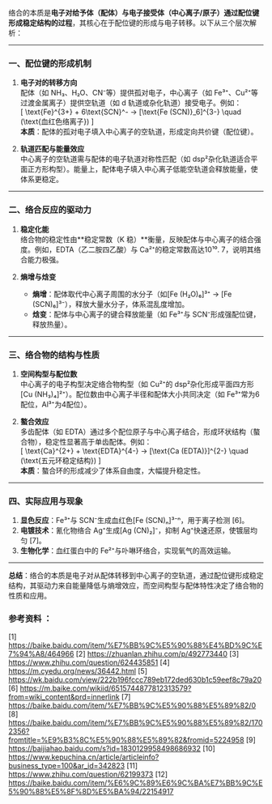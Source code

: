

络合的本质是**电子对给予体（配体）与电子接受体（中心离子/原子）通过配位键形成稳定结构的过程**，其核心在于配位键的形成与电子转移。以下从三个层次解析：

---

### 一、**配位键的形成机制**
1. **电子对的转移方向**  
   配体（如 NH₃、H₂O、CN⁻等）提供孤对电子，中心离子（如 Fe³⁺、Cu²⁺等过渡金属离子）提供空轨道（如 d 轨道或杂化轨道）接受电子。例如：  
   \[
   \text{Fe}^{3+} + 6\text{SCN}^- → [\text{Fe (SCN)}_6]^{3-} \quad (\text{血红色络离子})
   \]  
   **本质**：配体的孤对电子填入中心离子的空轨道，形成定向共价键（配位键）。

2. **轨道匹配与能量效应**  
   中心离子的空轨道需与配体的电子轨道对称性匹配（如 dsp²杂化轨道适合平面正方形构型）。能量上，配体电子填入中心离子低能空轨道会释放能量，使体系更稳定。

---

### 二、**络合反应的驱动力**
1. **稳定化能**  
   络合物的稳定性由**稳定常数（K 稳）**衡量，反映配体与中心离子的结合强度。例如，EDTA（乙二胺四乙酸）与 Ca²⁺的稳定常数高达10¹⁰. 7，说明其络合能力极强。

2. **熵增与焓变**  
   - **熵增**：配体取代中心离子周围的水分子（如[Fe (H₂O)₆]³⁺ → [Fe (SCN)₆]³⁻），释放大量水分子，体系混乱度增加。  
   - **焓变**：配体与中心离子的键合释放能量（如 Fe³⁺与 SCN⁻形成强配位键，释放热量）。

---

### 三、**络合物的结构与性质**
1. **空间构型与配位数**  
   中心离子的电子构型决定络合物构型（如 Cu²⁺的 dsp²杂化形成平面四方形[Cu (NH₃)₄]²⁺）。配位数由中心离子半径和配体大小共同决定（如 Fe³⁺常为6配位，Al³⁺为4配位）。

2. **螯合效应**  
   多齿配体（如 EDTA）通过多个配位原子与中心离子结合，形成环状结构（螯合物），稳定性显著高于单齿配体。例如：  
   \[
   \text{Ca}^{2+} + \text{EDTA}^{4-} → [\text{Ca (EDTA)}]^{2-} \quad (\text{五元环稳定结构})
   \]  
   **本质**：螯合环的形成减少了体系自由度，大幅提升稳定性。

---

### 四、**实际应用与现象**
1. **显色反应**：Fe³⁺与 SCN⁻生成血红色[Fe (SCN)ₙ]³⁻ⁿ，用于离子检测 [6]。  
2. **电镀技术**：氰化物络合 Ag⁺生成[Ag (CN)₂]⁻，抑制 Ag⁺快速还原，使镀层均匀 [7]。  
3. **生物化学**：血红蛋白中的 Fe²⁺与卟啉环络合，实现氧气的高效运输。

---

**总结**：络合的本质是电子对从配体转移到中心离子的空轨道，通过配位键形成稳定结构，其驱动力来自能量降低与熵增效应，而空间构型与配体特性决定了络合物的性质和应用。

### 参考资料 ：
[1] https://baike.baidu.com/item/%E7%BB%9C%E5%90%88%E4%BD%9C%E7%94%A8/464966
[2] https://zhuanlan.zhihu.com/p/492773440
[3] https://www.zhihu.com/question/624435851
[4] https://m.cyedu.org/news/36442.html
[5] https://wk.baidu.com/view/222b196fccc789eb172ded630b1c59eef8c79a20
[6] https://m.baike.com/wikiid/6515744877812313579?from=wiki_content&prd=innerlink
[7] https://baike.baidu.com/item/%E7%BB%9C%E5%90%88%E5%89%82/0
[8] https://baike.baidu.com/item/%E7%BB%9C%E5%90%88%E5%89%82/1702356?fromtitle=%E9%B3%8C%E5%90%88%E5%89%82&fromid=5224958
[9] https://baijiahao.baidu.com/s?id=1830129958498686932
[10] https://www.kepuchina.cn/article/articleinfo?business_type=100&ar_id=342823
[11] https://www.zhihu.com/question/62199373
[12] https://baike.baidu.com/item/%E6%9C%89%E6%9C%BA%E7%BB%9C%E5%90%88%E5%8F%8D%E5%BA%94/22154917